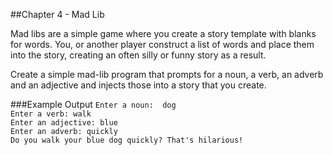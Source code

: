 ##Chapter 4 - Mad Lib

Mad libs are a simple game where you create a story template with blanks for words. You, or another player construct a list of words and place them into the story, creating an often silly or funny story as a result.

Create a simple mad-lib program that prompts for a noun, a verb, an adverb and an adjective and injects those into a story that you create.

###Example Output
```Enter a noun:  dog```  
```Enter a verb: walk```  
```Enter an adjective: blue```  
```Enter an adverb: quickly```  
```Do you walk your blue dog quickly? That's hilarious!```  
